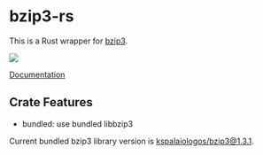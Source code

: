 # bzip3-rs

This is a Rust wrapper for [bzip3](https://github.com/kspalaiologos/bzip3). 

[![](https://img.shields.io/crates/v/bzip3)](https://crates.io/crates/bzip3)

[Documentation](https://docs.rs/bzip3/latest/bzip3)

## Crate Features
- bundled: use bundled libbzip3

Current bundled bzip3 library version is [kspalaiologos/bzip3@1.3.1](https://github.com/kspalaiologos/bzip3/commit/b4478ccb8c6b9dfad144a9ee1f797335a59d9085).
